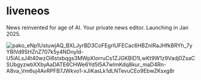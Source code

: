 # liveneos
News reinvented for age of AI. Your private news editor. Launching in Jan 2025.

![pako_eNp1UstuwjAQ_BXLJyrBD3CoFEgrIUFECac6HBZnIRaJHfkBRYh_7yYBlVd9SHZnZ707k5y4NDnyId-U5iALsJ4t40wzOi6stxbqgs3MWpXIorruCs1ZJGKBID1LwKt9W1z9Vadj0ZsaCSUbgyzwbXXbyAaDATE6CHWe6Yd5I5A7wlmKdq8kur_maD4Rn-A8va_Vm6uj4AvRPFB7JWkvo1-xJiKasLk1dLNTevuCEo9EbwZKsxg8r](https://github.com/user-attachments/assets/b57b1fea-b5f3-4acb-9e22-bb83fd45f645)
